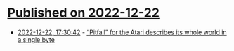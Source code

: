 # [Published on 2022-12-22](index.md)

* [2022-12-22, 17:30:42](https://news.ycombinator.com/item?id=34095954) - [“Pitfall” for the Atari describes its whole world in a single byte](https://evoniuk.github.io/posts/pitfall.html)
